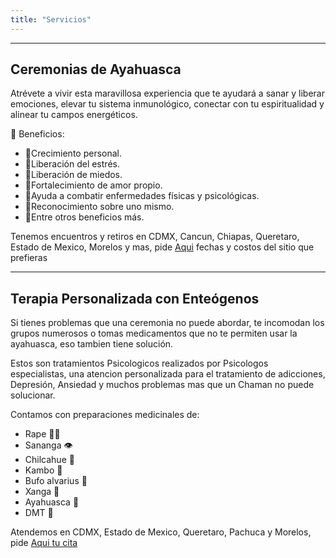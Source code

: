 ```yaml
---
title: "Servicios"
---
```

---
## Ceremonias de Ayahuasca

Atrévete a vivir esta maravillosa experiencia que te ayudará a sanar y liberar emociones, elevar tu sistema inmunológico, conectar con tu espiritualidad y alinear tu campos energéticos.

💚 Beneficios:
- 🌟Crecimiento personal.
- 🌟Liberación del estrés.
- 🌟Liberación de miedos.
- 🌟Fortalecimiento de amor propio. 
- 🌟Ayuda a combatir enfermedades físicas y psicológicas.
- 🌟Reconocimiento sobre uno mismo.
- 🌟Entre otros beneficios más. 

Tenemos encuentros y retiros en CDMX, Cancun, Chiapas, Queretaro, Estado de Mexico, Morelos y mas, pide [Aqui](https://wa.me/5215537517411) fechas y costos del sitio que prefieras

---

## Terapia Personalizada con Enteógenos

Si tienes problemas que una ceremonia no puede abordar, te incomodan los grupos numerosos o tomas medicamentos que no te permiten usar la ayahuasca, eso tambien tiene solución.

Estos son tratamientos Psicologicos realizados por Psicologos especialistas, una atencion personalizada para el tratamiento de adicciones, Depresión, Ansiedad y muchos problemas mas que un Chaman no puede solucionar. 

Contamos con preparaciones medicinales de:
- Rape 👃🏻
- Sananga 👁️
- Chilcahue 👄
- Kambo 🐸
- Bufo alvarius 🐸
- Xanga 🌈
- Ayahuasca 🥃
- DMT 🌈

Atendemos en CDMX, Estado de Mexico, Queretaro, Pachuca y Morelos, pide [Aqui tu cita](https://wa.me/5215537517411)